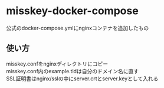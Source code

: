 # misskey-docker-compose

公式のdocker-compose.ymlにnginxコンテナを追加したもの

## 使い方   
misskey.confをnginxディレクトリにコピー  
misskey.conf内のexample.tldは自分のドメイン名に直す  
SSL証明書はnginx/sslの中にserver.crtとserver.keyとして入れる
